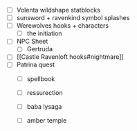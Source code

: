 - [ ] Volenta wildshape statblocks
- [ ] sunsword + ravenkind symbol splashes
- [ ] Werewolves hooks + characters
	- [ ] the initiation
- [ ] NPC Sheet
	- [ ] Gertruda

- [ ] [[Castle Ravenloft hooks#nightmare]]
- [ ] Patrina quest
	- [ ] spellbook
	- [ ] ressurection
	- [ ] baba lysaga
	- [ ] amber temple

